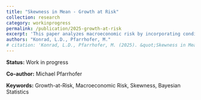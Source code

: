```yaml
---
title: "Skewness in Mean - Growth at Risk"
collection: research
category: workinprogress
permalink: /publication/2025-growth-at-risk
excerpt: 'This paper analyzes macroeconomic risk by incorporating conditional skewness into growth forecasting models.'
authors: "Konrad, L.D., Pfarrhofer, M."
# citation: 'Konrad, L.D., Pfarrhofer, M. (2025). &quot;Skewness in Mean - Growth at Risk.&quot; <i>Unpublished Document</i>.'
---
```


**Status:** Work in progress

**Co-author:** Michael Pfarrhofer

**Keywords:** Growth-at-Risk, Macroeconomic Risk, Skewness, Bayesian Statistics
